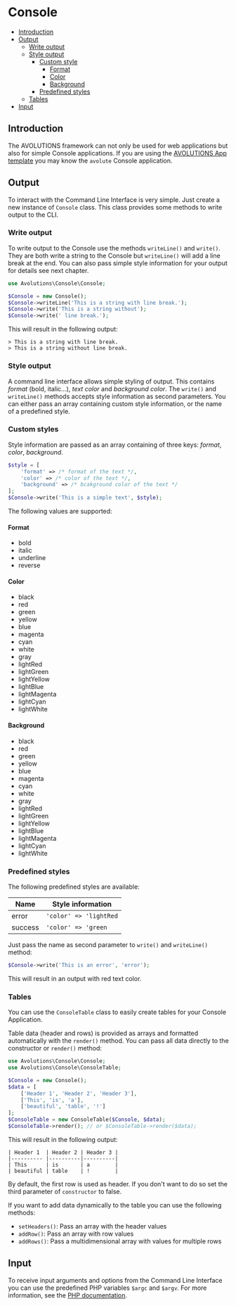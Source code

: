 # Console

* [Introduction](#introduction)
* [Output](#output)
  * [Write output](#write-output)
  * [Style output](#style-output)
    * [Custom style](#custom-styles)
      * [Format](#format)
      * [Color](#color)
      * [Background](#background)
    * [Predefined styles](#predefined-styles)
  * [Tables](#tables)
* [Input](#input)

## Introduction

The AVOLUTIONS framework can not only be used for web applications but also for simple Console applications.
If you are using the [AVOLUTIONS App template](https://github.com/avolutions/app) you may know the `avolute`
Console application.

## Output

To interact with the Command Line Interface is very simple. Just create a new instance of `Console` class.
This class provides some methods to write output to the CLI.

### Write output

To write output to the Console use the methods `writeLine()` and `write()`. 
They are both write a string to the Console but `writeLine()` will add a line break at the end.
You can also pass simple style information for your output for details see next chapter.
```php
use Avolutions\Console\Console;

$Console = new Console();
$Console->writeLine('This is a string with line break.');
$Console->write('This is a string without');
$Console->write(' line break.');
```
This will result in the following output:
```
> This is a string with line break.
> This is a string without line break.
```

### Style output

A command line interface allows simple styling of output. This contains *format* (bold, italic...), *text color* and *background color*.
The `write()` and `writeLine()` methods accepts style information as second parameters.
You can either pass an array containing custom style information, or the name of a predefined style.

### Custom styles

Style information are passed as an array containing of three keys: *format*, *color*, *background*.
```php 
$style = [
    'format' => /* format of the text */,
    'color' => /* color of the text */,
    'background' => /* bcakground color of the text */
];
$Console->write('This is a simple text', $style);
```
The following values are supported:

#### Format

* bold
* italic
* underline
* reverse

#### Color

* black
* red
* green
* yellow
* blue
* magenta
* cyan
* white
* gray
* lightRed
* lightGreen
* lightYellow
* lightBlue
* lightMagenta
* lightCyan
* lightWhite

#### Background

* black
* red
* green
* yellow
* blue
* magenta
* cyan
* white
* gray
* lightRed
* lightGreen
* lightYellow
* lightBlue
* lightMagenta
* lightCyan
* lightWhite

### Predefined styles

The following predefined styles are available:

Name | Style information
--- | ---
error | ``` 'color' => 'lightRed ```
success | ``` 'color' => 'green ``` 

Just pass the name as second parameter to `write()` and `writeLine()` method:
```php 
$Console->write('This is an error', 'error');
```
This will result in an output with red text color.

### Tables

You can use the `ConsoleTable` class to easily create tables for your Console Application.

Table data (header and rows) is provided as arrays and formatted automatically with the `render()` method.
You can pass all data directly to the constructor or `render()` method:
```php
use Avolutions\Console\Console;
use Avolutions\Console\ConsoleTable;

$Console = new Console();
$data = [
    ['Header 1', 'Header 2', 'Header 3'],
    ['This', 'is', 'a'],
    ['beautiful', 'table', '!']
];
$ConsoleTable = new ConsoleTable($Console, $data);
$ConsoleTable->render(); // or $ConsoleTable->render($data);
```
This will result in the following output:
```
| Header 1  | Header 2 | Header 3 |
|---------- |----------|----------|
| This      | is       | a        |
| beautiful | table    | !        |
```

By default, the first row is used as header. If you don't want to do so set the third parameter of `constructor` to false. 

If you want to add data dynamically to the table you can use the following methods:
* `setHeaders()`: Pass an array with the header values
* `addRow()`: Pass an array with row values
* `addRows()`: Pass a multidimensional array with values for multiple rows

## Input

To receive input arguments and options from the Command Line Interface you can use the predefined PHP variables `$argc` and `$argv`.
For more information, see the [PHP documentation](https://www.php.net/manual/en/reserved.variables.argv.php).